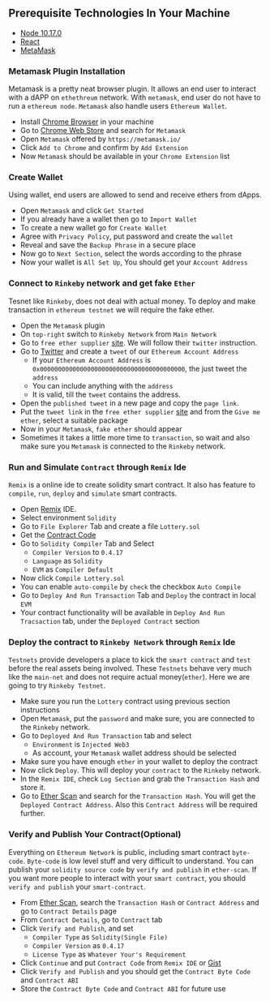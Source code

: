 ## Prerequisite Technologies In Your Machine

- [Node 10.17.0](https://nodejs.org/en/)
- [React](https://reactjs.org/)
- [MetaMask](https://metamask.io/)

### Metamask Plugin Installation

Metamask is a pretty neat browser plugin. It allows an end user to interact with a dAPP on `ethethreum` network. With `metamask`, end user do not have to run a `ethereum node`. `Metamask` also handle users `Ethereum Wallet`.

- Install [Chrome Browser](https://www.google.com/chrome/) in your machine
- Go to [Chrome Web Store](https://chrome.google.com/webstore/category/extension) and search for `Metamask`
- Open `Metamask` offered by `https://metamask.io/`
- Click `Add to Chrome` and confirm by `Add Extension`
- Now `Metamask` should be available in your `Chrome Extension` list

### Create Wallet

Using wallet, end users are allowed to send and receive ethers from dApps.

- Open `Metamask` and click `Get Started`
- If you already have a wallet then go to `Import Wallet`
- To create a new wallet go for `Create Wallet`
- Agree with `Privacy Policy`, put password and create the `wallet`
- Reveal and save the `Backup Phrase` in a secure place
- Now go to `Next Section`, select the words according to the phrase
- Now your wallet is `All Set Up`, You should get your `Account Address`

### Connect to `Rinkeby` network and get fake `Ether`

Tesnet like `Rinkeby`, does not deal with actual money. To deploy and make transaction in `ethereum testnet` we will require the fake ether.

- Open the `Metamask` plugin
- On `top-right` switch to `Rinkeby Network` from `Main Network`
- Go to `free ether supplier` [site](https://faucet.rinkeby.io/). We will follow their `twitter` instruction.
- Go to [Twitter](https://twitter.com/home) and create a `tweet` of our `Ethereum Account Address`
  - If your `Ethereum Account Address` is `0x0000000000000000000000000000000000000000`, the just tweet the `address`
  * You can include anything with the `address`
  * It is valid, till the `tweet` contains the address.
- Open the `published tweet` in a new page and copy the `page link`.
- Put the `tweet link` in the `free ether supplier` [site](https://faucet.rinkeby.io/) and from the `Give me ether`, select a suitable package
- Now in your `Metamask`, `fake ether` should appear
- Sometimes it takes a little more time to `transaction`, so wait and also make sure you `Metamask` is connected to the `Rinkeby` network.

### Run and Simulate `Contract` through `Remix` Ide

`Remix` is a online ide to create solidity smart contract. It also has feature to `compile`, `run`, `deploy` and `simulate` smart contracts.

- Open [Remix](https://remix.ethereum.org/) IDE.
- Select environment `Solidity`
- Go to `File Explorer` Tab and create a file `Lottery.sol`
- Get the [Contract Code](https://gist.github.com/bmshamsnahid/05005b4c1e9c402e521be8b56d8050f2)
- Go to `Solidity Compiler` Tab and Select
  - `Compiler Version` to `0.4.17`
  - `Language` as `Solidity`
  - `EVM` as `Compiler Default`
- Now click `Compile Lottery.sol`
- You can enable `auto-compile` by `check` the checkbox `Auto Compile`
- Go to `Deploy And Run Transaction` Tab and `Deploy` the contract in local `EVM`
- Your contract functionality will be available in `Deploy And Run Tracsaction` tab, under the `Deployed Contract` section

### Deploy the contract to `Rinkeby Network` through `Remix` Ide

`Testnets` provide developers a place to kick the `smart contract` and `test` before the real assets being involved. These `Testnets` behave very much like the `main-net` and does not require actual money(`ether`). Here we are going to try `Rinkeby Testnet`.

- Make sure you run the `Lottery` contract using previous section instructions
- Open `Metamask`, put the `password` and make sure, you are connected to the `Rinkeby` network.
- Go to `Deployed And Run Transaction` tab and select
  - `Environment` is `Injected Web3`
  - As account, your `Metamask` wallet address should be selected
- Make sure you have enough `ether` in your wallet to deploy the contract
- Now click `Deploy`. This will deploy your `contract` to the `Rinkeby` network.
- In the `Remix IDE`, check `Log Section` and grab the `Transaction Hash` and store it.
- Go to [Ether Scan](https://rinkeby.etherscan.io/) and search for the `Transaction Hash`. You will get the `Deployed Contract Address`. Also this `Contract Address` will be required further.

### Verify and Publish Your Contract(Optional)

Everything on `Ethereum Network` is public, including smart contract `byte-code`. `Byte-code` is low level stuff and very difficult to understand. You can publish your `solidity source code` by `verify and publish` in `ether-scan`. If you want more people to interact with your `smart contract`, you should `verify and publish` your `smart-contract`.

- From [Ether Scan](https://rinkeby.etherscan.io/), search the `Transaction Hash` or `Contract Address` and go to `Contract Details` page
- From `Contract Details`, go to `Contract` tab
- Click `Verify and Publish`, and set
  - `Compiler Type` as `Solidity(Single File)`
  - `Compiler Version` as `0.4.17`
  - `License Type` as `Whatever Your's Requirement`
- Click `Continue` and put `Contract Code` from `Remix IDE` or [Gist](https://gist.github.com/bmshamsnahid/05005b4c1e9c402e521be8b56d8050f2)
- Click `Verify and Publish` and you should get the `Contract Byte Code` and `Contract ABI`
- Store the `Contract Byte Code` and `Contract ABI` for future use
